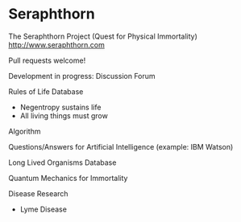 # Seraphthorn
The Seraphthorn Project (Quest for Physical Immortality)
http://www.seraphthorn.com

Pull requests welcome!

Development in progress:
Discussion Forum

Rules of Life Database
- Negentropy sustains life
- All living things must grow

Algorithm

Questions/Answers for Artificial Intelligence (example: IBM Watson)

Long Lived Organisms Database

Quantum Mechanics for Immortality


Disease Research
- Lyme Disease
